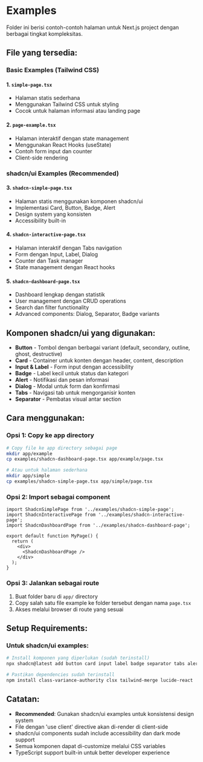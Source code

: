 # Examples

Folder ini berisi contoh-contoh halaman untuk Next.js project dengan berbagai tingkat kompleksitas.

## File yang tersedia:

### Basic Examples (Tailwind CSS)

#### 1. `simple-page.tsx`

- Halaman statis sederhana
- Menggunakan Tailwind CSS untuk styling
- Cocok untuk halaman informasi atau landing page

#### 2. `page-example.tsx`

- Halaman interaktif dengan state management
- Menggunakan React Hooks (useState)
- Contoh form input dan counter
- Client-side rendering

### shadcn/ui Examples (Recommended)

#### 3. `shadcn-simple-page.tsx`

- Halaman statis menggunakan komponen shadcn/ui
- Implementasi Card, Button, Badge, Alert
- Design system yang konsisten
- Accessibility built-in

#### 4. `shadcn-interactive-page.tsx`

- Halaman interaktif dengan Tabs navigation
- Form dengan Input, Label, Dialog
- Counter dan Task manager
- State management dengan React hooks

#### 5. `shadcn-dashboard-page.tsx`

- Dashboard lengkap dengan statistik
- User management dengan CRUD operations
- Search dan filter functionality
- Advanced components: Dialog, Separator, Badge variants

## Komponen shadcn/ui yang digunakan:

- **Button** - Tombol dengan berbagai variant (default, secondary, outline, ghost, destructive)
- **Card** - Container untuk konten dengan header, content, description
- **Input & Label** - Form input dengan accessibility
- **Badge** - Label kecil untuk status dan kategori
- **Alert** - Notifikasi dan pesan informasi
- **Dialog** - Modal untuk form dan konfirmasi
- **Tabs** - Navigasi tab untuk mengorganisir konten
- **Separator** - Pembatas visual antar section

## Cara menggunakan:

### Opsi 1: Copy ke app directory

```bash
# Copy file ke app directory sebagai page
mkdir app/example
cp examples/shadcn-dashboard-page.tsx app/example/page.tsx

# Atau untuk halaman sederhana
mkdir app/simple
cp examples/shadcn-simple-page.tsx app/simple/page.tsx
```

### Opsi 2: Import sebagai component

```tsx
import ShadcnSimplePage from '../examples/shadcn-simple-page';
import ShadcnInteractivePage from '../examples/shadcn-interactive-page';
import ShadcnDashboardPage from '../examples/shadcn-dashboard-page';

export default function MyPage() {
  return (
    <div>
      <ShadcnDashboardPage />
    </div>
  );
}
```

### Opsi 3: Jalankan sebagai route

1. Buat folder baru di `app/` directory
2. Copy salah satu file example ke folder tersebut dengan nama `page.tsx`
3. Akses melalui browser di route yang sesuai

## Setup Requirements:

### Untuk shadcn/ui examples:

```bash
# Install komponen yang diperlukan (sudah terinstall)
npx shadcn@latest add button card input label badge separator tabs alert dialog

# Pastikan dependencies sudah terinstall
npm install class-variance-authority clsx tailwind-merge lucide-react
```

## Catatan:

- **Recommended**: Gunakan shadcn/ui examples untuk konsistensi design system
- File dengan 'use client' directive akan di-render di client-side
- shadcn/ui components sudah include accessibility dan dark mode support
- Semua komponen dapat di-customize melalui CSS variables
- TypeScript support built-in untuk better developer experience

